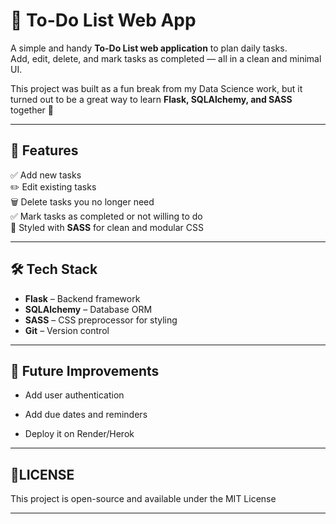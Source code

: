 # 📝 To-Do List Web App

A simple and handy **To-Do List web application** to plan daily tasks.  
Add, edit, delete, and mark tasks as completed — all in a clean and minimal UI.

This project was built as a fun break from my Data Science work, but it turned out to be a great way to learn **Flask, SQLAlchemy, and SASS** together 🚀

---

## 📸 Features

✅ Add new tasks  
✏️ Edit existing tasks  
🗑️ Delete tasks you no longer need  
✅ Mark tasks as completed or not willing to do  
🎨 Styled with **SASS** for clean and modular CSS

---

## 🛠️ Tech Stack

- **Flask** – Backend framework  
- **SQLAlchemy** – Database ORM  
- **SASS** – CSS preprocessor for styling  
- **Git** – Version control  

---
## 📌 Future Improvements

- Add user authentication

- Add due dates and reminders

- Deploy it on Render/Herok

---
## 📝LICENSE
This project is open-source and available under the MIT License

---


